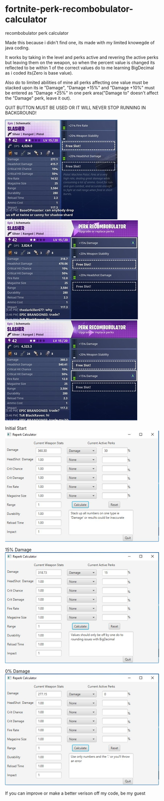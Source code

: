 # fortnite-perk-recombobulator-calculator
recombobulator perk calculator

Made this because i didn't find one,
its made with my limited knowegde of java coding.

It works by taking in the level and perks active and revering the active perks but leaving them on the weapon, so when the percent value is changed its reflected to be within 1 of the correct values do to me learning BigDecimal as i coded its(Zero is base value).

Also do to limited abilities of mine all perks affecting one value must be stacked upon its ie "Damage", "Damage +15%" and "Damage +10%" must be entered as "Damage +25%" in one perk area("Damage to" doesn't affect the "Damage" perk, leave it out).

QUIT BUTTON MUST BE USED OR IT WILL NEVER STOP RUNNING IN BACKGROUND!

<img src="https://github.com/CovertFish/fortnite-perk-recombobulator-calculator/blob/master/Pictures/Slasher%20No%20Perks.jpg" alt="Picture" class="inline"/>

<img src="https://github.com/CovertFish/fortnite-perk-recombobulator-calculator/blob/master/Pictures/Slasher%201%20Perk.jpg" alt="Picture" class="inline"/>

<img src="https://github.com/CovertFish/fortnite-perk-recombobulator-calculator/blob/master/Pictures/Slasher%202%20Perks.jpg" alt="Picture" class="inline"/>

Initial Start
<img src="https://github.com/CovertFish/fortnite-perk-recombobulator-calculator/blob/master/Pictures/initial.JPG" alt="Picture" class="inline"/>

15% Damage
<img src="https://github.com/CovertFish/fortnite-perk-recombobulator-calculator/blob/master/Pictures/15_.JPG" alt="Picture" class="inline"/>

0% Damage
<img src="https://github.com/CovertFish/fortnite-perk-recombobulator-calculator/blob/master/Pictures/0_.JPG" alt="Picture" class="inline"/>

If you can improve or make a better verison off my code, be my guest
